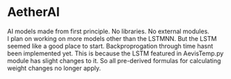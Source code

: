 # AetherAI
AI models made from first principle. No libraries. No external modules.\
I plan on working on more models other than the LSTMNN. But the LSTM seemed like a good place to start. Backproprogation through time hasnt been implemented yet. This is because the LSTM featured in AevisTemp.py module has slight changes to it. So all pre-derived formulas for calculating weight changes no longer apply.
